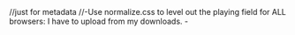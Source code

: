 
<!DOCTYPE html>
<html>
<head> //just for metadata
<meta charset="utf-8">
<title> Yes :D </title>
<style> </style>
<link rel="stylesheet" href="css/normalize.css"> //-Use normalize.css to level out the playing field for ALL browsers:
<link rel="stylesheet" href="css/normalize.css">
I have to upload from my downloads.
-<link href= //fonts
-<link rel="stylesheet" href="css/main.css">
 </head>
  </html>

